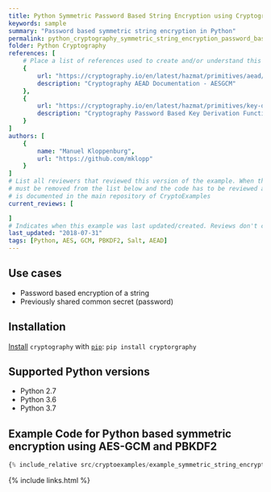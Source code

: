 ```yaml
---
title: Python Symmetric Password Based String Encryption using Cryptography
keywords: sample
summary: "Password based symmetric string encryption in Python"
permalink: python_cryptography_symmetric_string_encryption_password_based.html
folder: Python Cryptography
references: [
    # Place a list of references used to create and/or understand this example.
    {
        url: "https://cryptography.io/en/latest/hazmat/primitives/aead/#cryptography.hazmat.primitives.ciphers.aead.AESGCM",
        description: "Cryptography AEAD Documentation - AESGCM"
    },
    {
        url: "https://cryptography.io/en/latest/hazmat/primitives/key-derivation-functions/#cryptography.hazmat.primitives.kdf.pbkdf2.PBKDF2HMAC",
        description: "Cryptography Password Based Key Derivation Function 2 Documentation"
    }
]
authors: [
    {
        name: "Manuel Kloppenburg",
        url: "https://github.com/mklopp"
    }
]
# List all reviewers that reviewed this version of the example. When the example is updated all old reviews
# must be removed from the list below and the code has to be reviewed again. The complete review process
# is documented in the main repository of CryptoExamples
current_reviews: [

]
# Indicates when this example was last updated/created. Reviews don't change this.
last_updated: "2018-07-31"
tags: [Python, AES, GCM, PBKDF2, Salt, AEAD]
---
```


## Use cases

- Password based encryption of a string
- Previously shared common secret (password)

## Installation

[Install](https://cryptography.io/en/latest/installation/) `cryptography` with [`pip`](https://packaging.python.org/tutorials/installing-packages/): `pip install cryptorgraphy`

## Supported Python versions

- Python 2.7
- Python 3.6
- Python 3.7

## Example Code for Python based symmetric encryption using AES-GCM and PBKDF2

```python
{% include_relative src/cryptoexamples/example_symmetric_string_encryption_password_based.py %}
```



{% include links.html %}
